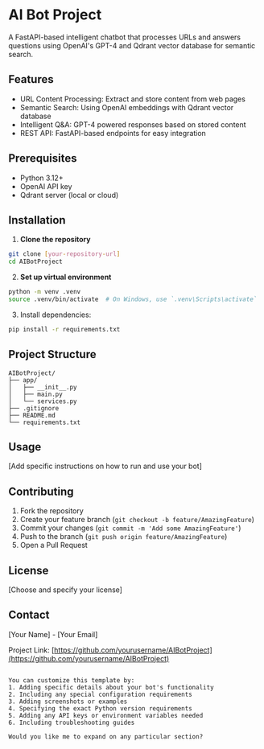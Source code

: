 # AI Bot Project

A FastAPI-based intelligent chatbot that processes URLs and answers questions using OpenAI's GPT-4 and Qdrant vector database for semantic search.

## Features

- URL Content Processing: Extract and store content from web pages
- Semantic Search: Using OpenAI embeddings with Qdrant vector database
- Intelligent Q&A: GPT-4 powered responses based on stored content
- REST API: FastAPI-based endpoints for easy integration

## Prerequisites

- Python 3.12+
- OpenAI API key
- Qdrant server (local or cloud)

## Installation

1. **Clone the repository**
```bash
git clone [your-repository-url]
cd AIBotProject
```

2. **Set up virtual environment**
```bash
python -m venv .venv
source .venv/bin/activate  # On Windows, use `.venv\Scripts\activate`
```

3. Install dependencies:
```bash
pip install -r requirements.txt
```

## Project Structure

```
AIBotProject/
├── app/
│   ├── __init__.py
│   ├── main.py
│   └── services.py
├── .gitignore
├── README.md
└── requirements.txt
```

## Usage

[Add specific instructions on how to run and use your bot]

## Contributing

1. Fork the repository
2. Create your feature branch (`git checkout -b feature/AmazingFeature`)
3. Commit your changes (`git commit -m 'Add some AmazingFeature'`)
4. Push to the branch (`git push origin feature/AmazingFeature`)
5. Open a Pull Request

## License

[Choose and specify your license]

## Contact

[Your Name] - [Your Email]

Project Link: [https://github.com/yourusername/AIBotProject](https://github.com/yourusername/AIBotProject)
```

You can customize this template by:
1. Adding specific details about your bot's functionality
2. Including any special configuration requirements
3. Adding screenshots or examples
4. Specifying the exact Python version requirements
5. Adding any API keys or environment variables needed
6. Including troubleshooting guides

Would you like me to expand on any particular section?